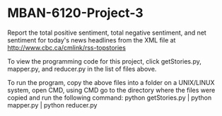 # MBAN-6120-Project-3

Report the total positive sentiment, total negative sentiment, and net sentiment for today's news headlines from the XML file at http://www.cbc.ca/cmlink/rss-topstories

To view the programming code for this project, click getStories.py, mapper.py, and reducer.py in the list of files above.  

To run the program, copy the above files into a folder on a UNIX/LINUX system, open CMD, using CMD go to the directory where the files were copied and run the following command: python getStories.py | python mapper.py | python reducer.py
